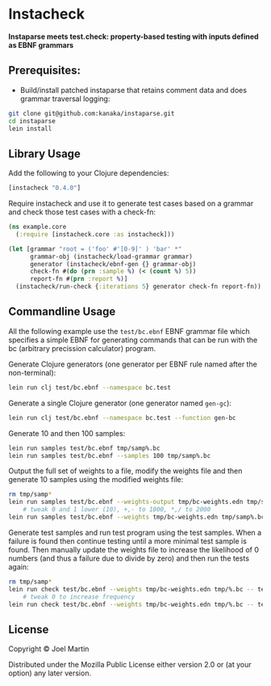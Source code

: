 # Instacheck

**Instaparse meets test.check: property-based testing with inputs defined as EBNF grammars**

## Prerequisites:

* Build/install patched instaparse that retains comment data and does
  grammar traversal logging:
```bash
git clone git@github.com:kanaka/instaparse.git
cd instaparse
lein install
```

## Library Usage

Add the following to your Clojure dependencies:

```clojure
[instacheck "0.4.0"]
```

Require instacheck and use it to generate test cases based on a
grammar and check those test cases with a check-fn:

```clojure
(ns example.core
  (:require [instacheck.core :as instacheck]))

(let [grammar "root = ('foo' #'[0-9]' ) 'bar' *"
      grammar-obj (instacheck/load-grammar grammar)
      generator (instacheck/ebnf-gen {} grammar-obj)
      check-fn #(do (prn :sample %) (< (count %) 5))
      report-fn #(prn :report %)]
  (instacheck/run-check {:iterations 5} generator check-fn report-fn))
```


## Commandline Usage

All the following example use the `test/bc.ebnf` EBNF grammar file
which specifies a simple EBNF for generating commands that can be run
with the bc (arbitrary precission calculator) program.

Generate Clojure generators (one generator per EBNF rule named after
the non-terminal):

```bash
lein run clj test/bc.ebnf --namespace bc.test
```

Generate a single Clojure generator (one generator named `gen-gc`):

```bash
lein run clj test/bc.ebnf --namespace bc.test --function gen-bc
```

Generate 10 and then 100 samples:

```bash
lein run samples test/bc.ebnf tmp/samp%.bc
lein run samples test/bc.ebnf --samples 100 tmp/samp%.bc
```

Output the full set of weights to a file, modify the weights file and
then generate 10 samples using the modified weights file:

```bash
rm tmp/samp*
lein run samples test/bc.ebnf --weights-output tmp/bc-weights.edn tmp/samp%.bc
    # tweak 0 and 1 lower (10), +,- to 1000, *,/ to 2000
lein run samples test/bc.ebnf --weights tmp/bc-weights.edn tmp/samp%.bc
```

Generate test samples and run test program using the test samples.
When a failure is found then continue testing until a more minimal
test sample is found. Then manually update the weights file to
increase the likelihood of 0 numbers (and thus a failure due to divide
by zero) and then run the tests again:

```bash
rm tmp/samp*
lein run check test/bc.ebnf --weights tmp/bc-weights.edn tmp/%.bc -- test/testbc.sh -q %
    # tweak 0 to increase frequency
lein run check test/bc.ebnf --weights tmp/bc-weights.edn tmp/%.bc -- test/testbc.sh -q %
```

## License

Copyright © Joel Martin

Distributed under the Mozilla Public License either version 2.0 or (at
your option) any later version.
